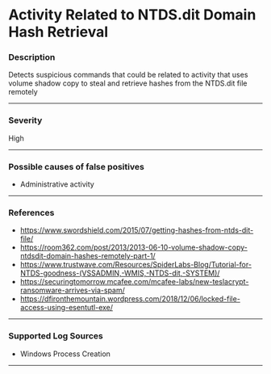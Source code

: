 # Activity Related to NTDS.dit Domain Hash Retrieval
### Description

Detects suspicious commands that could be related to activity that uses volume shadow copy to steal and retrieve hashes from the NTDS.dit file remotely

-------------------
### Severity

High

-------------------
<!---
### Detailed Information

- Why is this alert triggered?
- What are the typical causes that generate this alert? (e.g. port scans, unusual file access activity, etc...)
- Which corroborating information should be looked up?
- Any supporting queries to get more information?
- Any supporting visualizations to get more information?

-------------------
--->
### Possible causes of false positives

- Administrative activity

-------------------
### References

- https://www.swordshield.com/2015/07/getting-hashes-from-ntds-dit-file/
- https://room362.com/post/2013/2013-06-10-volume-shadow-copy-ntdsdit-domain-hashes-remotely-part-1/
- https://www.trustwave.com/Resources/SpiderLabs-Blog/Tutorial-for-NTDS-goodness-(VSSADMIN,-WMIS,-NTDS-dit,-SYSTEM)/
- https://securingtomorrow.mcafee.com/mcafee-labs/new-teslacrypt-ransomware-arrives-via-spam/
- https://dfironthemountain.wordpress.com/2018/12/06/locked-file-access-using-esentutl-exe/

-------------------
### Supported Log Sources

- Windows Process Creation

-------------------
